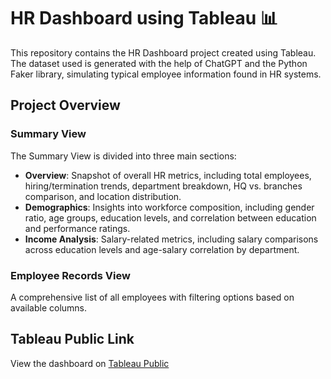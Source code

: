 # HR Dashboard using Tableau 📊

This repository contains the HR Dashboard project created using Tableau. The dataset used is generated with the help of ChatGPT and the Python Faker library, simulating typical employee information found in HR systems.

## Project Overview

### Summary View
The Summary View is divided into three main sections:
- **Overview**: Snapshot of overall HR metrics, including total employees, hiring/termination trends, department breakdown, HQ vs. branches comparison, and location distribution.
- **Demographics**: Insights into workforce composition, including gender ratio, age groups, education levels, and correlation between education and performance ratings.
- **Income Analysis**: Salary-related metrics, including salary comparisons across education levels and age-salary correlation by department.

### Employee Records View
A comprehensive list of all employees with filtering options based on available columns.

## Tableau Public Link
View the dashboard on [Tableau Public](https://public.tableau.com/app/profile/ajmeera.roopchand/viz/HRDashboard_17200173732460/HRSummary)

